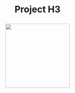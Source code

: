 # <p align="center">Project H3</p>

<p align="center">
<img src="https://github.com/gusdk337/gusdk337/assets/51481890/4b2f76c4-0466-46db-bea5-f289b4430702" width="200">
</p>
